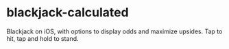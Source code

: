 # blackjack-calculated

Blackjack on iOS, with options to display odds and maximize upsides. Tap to hit, tap and hold to stand. 
